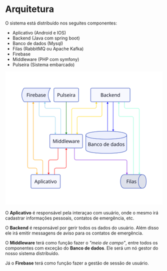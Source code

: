 # Arquitetura

O sistema está distribuído nos seguites componentes:

- Aplicativo (Android e IOS)
- Backend (Java com spring boot)
- Banco de dados (Mysql)
- Filas (RabbitMQ ou Apache Kafka)
- Firebase
- Middleware (PHP com symfony)
- Pulseira (Sistema embarcado)

![arquitetura](../_media/arquitetura.svg)

O **Aplicativo** é responsável pela interaçao com usuário, onde o mesmo irá cadastrar informações pessoais, contatos
de emergência, etc.

O **Backend** é responsável por gerir todos os dados do usuário. Além disso ele irá emitir messagens de aviso para os
contatos de emergência.

O **Middleware** terá como função fazer o *"meio de campo"*, entre todos os componentes com exceção do **Banco de dados**.
Ele será um nó gestor do nosso sistema distribuído.

Já o **Firebase** terá como função fazer a gestão de sessão de usuário.
